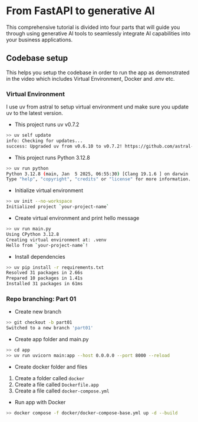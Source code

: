 # From FastAPI to generative AI
This comprehensive tutorial is divided into four parts that will guide you through using generative AI tools to seamlessly integrate AI capabilities into your business applications.

## Codebase setup
This helps you setup the codebase in order to run the app as demonstrated in the video which includes Virtual Environment, Docker and .env etc.

### Virtual Environment
I use uv from astral to setup virtual environment und make sure you update uv to the latest version. 

- This project runs uv v0.7.2
```bash
>> uv self update
info: Checking for updates...
success: Upgraded uv from v0.6.10 to v0.7.2! https://github.com/astral-sh/uv/releases/tag/0.7.2
```

- This project runs Python 3.12.8
```bash
>> uv run python
Python 3.12.8 (main, Jan  5 2025, 06:55:30) [Clang 19.1.6 ] on darwin
Type "help", "copyright", "credits" or "license" for more information.
```

- Initialize virtual environment
```bash
>> uv init --no-workspace
Initialized project `your-project-name`
```

- Create virtual environment and print hello message
```bash
>> uv run main.py
Using CPython 3.12.8
Creating virtual environment at: .venv
Hello from `your-project-name`!
```

- Install dependencies
```bash
>> uv pip install -r requirements.txt
Resolved 31 packages in 2.66s
Prepared 10 packages in 1.41s
Installed 31 packages in 61ms
```

### Repo branching: Part 01
- Create new branch
```bash
>> git checkout -b part01
Switched to a new branch 'part01'
```

- Create app folder and main.py
```bash
>> cd app
>> uv run uvicorn main:app --host 0.0.0.0 --port 8000 --reload
```

- Create docker folder and files
01. Create a folder called `docker`<br>
02. Create a file called `Dockerfile.app`<br>
03. Create a file called `docker-compose.yml`<br>

- Run app with Docker
```bash
>> docker compose -f docker/docker-compose-base.yml up -d --build
```
